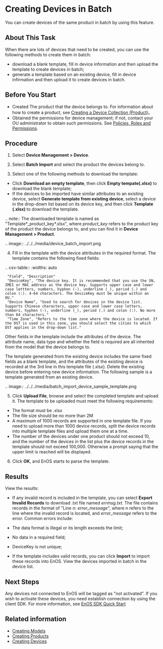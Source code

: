 # Creating Devices in Batch

You can create devices of the same product in batch by using this feature.

## About This Task

When there are lots of devices that need to be created, you can use the following methods to create them in batch:
- download a blank template, fill in device information and then upload the template to create devices in batch;
- generate a template based on an existing device, fill in device infirmation and then upload it to create devices in batch.

##  Before You Start

- Created The product that the device belongs to. For information about how to create a product, see [Creating a Device Collection (Product)](creating_product)。
- Obtained the permissions for device management; if not, contact your OU administrator to obtain such permissions. See [Policies, Roles and Permissions](/docs/iam/en/latest/access_policy).

## Procedure

1. Select **Device Management > Device**.

2. Select **Batch Import** and select the product the devices belong to.

3. Select one of the following methods to download the template:

  - Click **Download an empty template**, then click **Empty tempate(.xlsx)** to download the blank template;
  - If the devices to be imported have similar attributes to an existing device, select **Generate template from existing device**, select a device in the drop-down list based on its device key, and then click **Template (.xlsx)** to download the template.

  .. note:: The downloaded template is named as \"Template*\_product\_key*\.xlsx\", where *product_key* refers to the product key of the product the device belongs to, and you can find it in **Device Management > Product**.

  .. image:: ../../../media/device_batch_import.png

4. Fill in the template with the device attributes in the required format. The template contains the following fixed fields:

  .. csv-table::
     :widths: auto

     "Field", "Description"
     "DeviceKey", "The device key. It is recommended that you use the SN, IMEI or MAC address as the device key. Supports upper case and lower case lettters, numbers, hyphen (-), underline (_), period (.) and colon (:). 4-64 characters. The DeviceKey must be unique within an OU."
     "Device Name", "Used to search for devices in the device list. Supports Chinese characters, upper case and lower case letters, numbers, hyphen (-), underline (_), period (.) and colon (:). No more than 64 characters."
     "Time Zone", "Refers to the time zone where the device is located. If the DST is used in this zone, you should select the cities to which DST applies in the drop-down list."

  Other fields in the template include the attributes of the device. The attribute name, data type and whether the field is required are all inherited from the model that the device belongs to.

  The template generated from the existing device includes the same fixed fields as a blank template, and the attributes of the existing device is recorded at the 3rd line in this template file (.xlsx). Delete the existing device before entering new device information. The following sample is a template generated from an existing device.

  .. image:: ../../../media/batch_import_device_sample_template.png

5. Click **Upload File**, browse and select the completed template and upload it. The template to be uploaded must meet the following requirements:
  - The format must be .xlsx
  - The file size should be no more than 2M
  - A maximum of 1000 records are supported in one template file. If you need to upload more than 1000 device records, split the device records into multiple template files and upload them one at a time.
  - The number of the devices under one product should not exceed 10, and the number of the devices in the list plus the device records in the template should not exceed 100,000. Otherwise a prompt saying that the upper limit is reached will be displayed.

6. Click **OK**, and EnOS starts to parse the template.

## Results

View the results:
- If any invalid record is included in the template, you can select **Export Invalid Records** to download .txt file named _errmsg.txt_. The file contains records in the format of "Line *n*: *error_message*", where n refers to the line where the invalid record is located, and *error_message* refers to the error. Common errors include:

 - The data format is illegal or its length exceeds the limit;
 - No data in a required field;
 - DeviceKey is not unique;


- If the template includes valid records, you can click **Import** to import these records into EnOS. View the devices imported in batch in the device list.

## Next Steps

Any devices not connected to EnOS will be tagged as "not activated". If you wish to activate these devices, you need establish connection by using the client SDK. For more information, see [EnOS SDK Quick Start](/docs/app-development/en/latest/gettingstarted_sdk.html)

## Related information

- [Creating Models](../../model/creating_model)
- [Creating Products](creating_product)
- [Creating Devices](creating_device)
